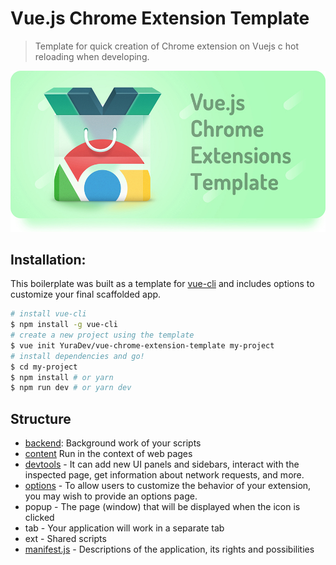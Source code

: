 # Vue.js Chrome Extension Template 
> Template for quick creation of Chrome extension on Vuejs c hot reloading when developing.

![Vue.js Chrome Extension Template images](/docs/images/mini.jpg)

## Installation:
This boilerplate was built as a template for [vue-cli](https://github.com/vuejs/vue-cli) and includes options to customize your final scaffolded app. 
``` bash
# install vue-cli
$ npm install -g vue-cli
# create a new project using the template
$ vue init YuraDev/vue-chrome-extension-template my-project
# install dependencies and go!
$ cd my-project
$ npm install # or yarn
$ npm run dev # or yarn dev
```

## Structure
* [backend](https://developer.chrome.com/extensions/background_pages): Background work of your scripts
* [content](https://developer.chrome.com/extensions/content_scripts) Run in the context of web pages 
* [devtools](https://developer.chrome.com/extensions/devtools) - It can add new UI panels and sidebars, interact with the inspected page, get information about network requests, and more.
* [options](https://developer.chrome.com/extensions/options) - To allow users to customize the behavior of your extension, you may wish to provide an options page.
* popup - The page (window) that will be displayed when the icon is clicked
* tab - Your application will work in a separate tab
* ext - Shared scripts
* [manifest.js](https://developer.chrome.com/extensions/manifest) - Descriptions of the application, its rights and possibilities